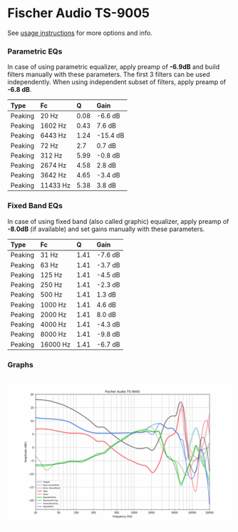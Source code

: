# Fischer Audio TS-9005
See [usage instructions](https://github.com/jaakkopasanen/AutoEq#usage) for more options and info.

### Parametric EQs
In case of using parametric equalizer, apply preamp of **-6.9dB** and build filters manually
with these parameters. The first 3 filters can be used independently.
When using independent subset of filters, apply preamp of **-6.8 dB**.

| Type    | Fc       |    Q | Gain     |
|:--------|:---------|:-----|:---------|
| Peaking | 20 Hz    | 0.08 | -6.6 dB  |
| Peaking | 1602 Hz  | 0.43 | 7.6 dB   |
| Peaking | 6443 Hz  | 1.24 | -15.4 dB |
| Peaking | 72 Hz    | 2.7  | 0.7 dB   |
| Peaking | 312 Hz   | 5.99 | -0.8 dB  |
| Peaking | 2674 Hz  | 4.58 | 2.8 dB   |
| Peaking | 3642 Hz  | 4.65 | -3.4 dB  |
| Peaking | 11433 Hz | 5.38 | 3.8 dB   |

### Fixed Band EQs
In case of using fixed band (also called graphic) equalizer, apply preamp of **-8.0dB**
(if available) and set gains manually with these parameters.

| Type    | Fc       |    Q | Gain    |
|:--------|:---------|:-----|:--------|
| Peaking | 31 Hz    | 1.41 | -7.6 dB |
| Peaking | 63 Hz    | 1.41 | -3.7 dB |
| Peaking | 125 Hz   | 1.41 | -4.5 dB |
| Peaking | 250 Hz   | 1.41 | -2.3 dB |
| Peaking | 500 Hz   | 1.41 | 1.3 dB  |
| Peaking | 1000 Hz  | 1.41 | 4.6 dB  |
| Peaking | 2000 Hz  | 1.41 | 8.0 dB  |
| Peaking | 4000 Hz  | 1.41 | -4.3 dB |
| Peaking | 8000 Hz  | 1.41 | -9.8 dB |
| Peaking | 16000 Hz | 1.41 | -6.7 dB |

### Graphs
![](./Fischer%20Audio%20TS-9005.png)